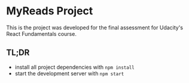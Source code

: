 # MyReads Project

This is the project was developed for the final assessment for Udacity's React Fundamentals course. 

## TL;DR

* install all project dependencies with `npm install`
* start the development server with `npm start`


